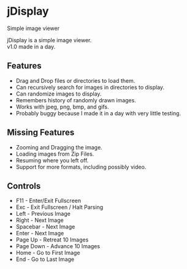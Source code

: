 # jDisplay
Simple image viewer

jDisplay is a simple image viewer.  
v1.0 made in a day.

## Features
* Drag and Drop files or directories to load them.
* Can recursively search for images in directories to display.
* Can randomize images to display.
* Remembers history of randomly drawn images.
* Works with jpeg, png, bmp, and gifs.
* Probably buggy because I made it in a day with very little testing.

## Missing Features
* Zooming and Dragging the image.
* Loading images from Zip Files.
* Resuming where you left off.
* Support for more formats, including possibly video.

## Controls
* F11       - Enter/Exit Fullscreen
* Exc       - Exit Fullscreen / Halt Parsing
* Left      - Previous Image
* Right     - Next Image
* Spacebar  - Next Image
* Enter     - Next Image
* Page Up   - Retreat 10 Images
* Page Down - Advance 10 Images
* Home      - Go to First Image
* End       - Go to Last Image


